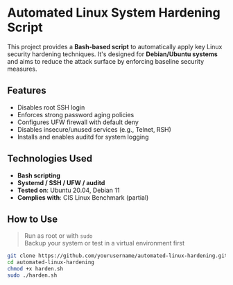 # Automated Linux System Hardening Script

This project provides a **Bash-based script** to automatically apply key Linux security hardening techniques. It's designed for **Debian/Ubuntu systems** and aims to reduce the attack surface by enforcing baseline security measures.

## Features

-  Disables root SSH login
-  Enforces strong password aging policies
-  Configures UFW firewall with default deny
-  Disables insecure/unused services (e.g., Telnet, RSH)
-  Installs and enables auditd for system logging

## Technologies Used

- **Bash scripting**
- **Systemd / SSH / UFW / auditd**
- **Tested on**: Ubuntu 20.04, Debian 11
- **Complies with**: CIS Linux Benchmark (partial)

## How to Use

>  Run as root or with `sudo`  
>  Backup your system or test in a virtual environment first

```bash
git clone https://github.com/yourusername/automated-linux-hardening.git
cd automated-linux-hardening
chmod +x harden.sh
sudo ./harden.sh
